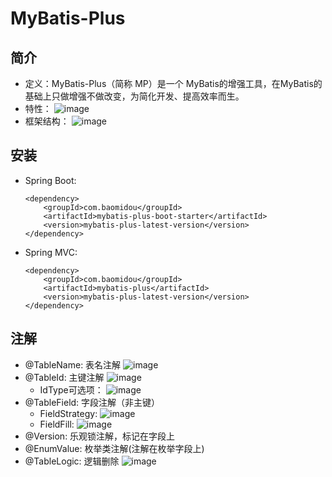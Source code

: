 # MyBatis-Plus

## 简介

  - 定义：MyBatis-Plus（简称 MP）是一个 MyBatis的增强工具，在MyBatis的基础上只做增强不做改变，为简化开发、提高效率而生。
  - 特性：
    ![image](https://user-images.githubusercontent.com/46510621/131303636-bdfb10c8-6496-416b-b205-67e441d31c96.png)
  - 框架结构：
    ![image](https://user-images.githubusercontent.com/46510621/131304843-88dbeeab-1280-4b94-bd4e-9372453f1fd6.png)

## 安装

  - Spring Boot:
    ```
    <dependency>
        <groupId>com.baomidou</groupId>
        <artifactId>mybatis-plus-boot-starter</artifactId>
        <version>mybatis-plus-latest-version</version>
    </dependency>
    ```
  - Spring MVC:
    ```
    <dependency>
        <groupId>com.baomidou</groupId>
        <artifactId>mybatis-plus</artifactId>
        <version>mybatis-plus-latest-version</version>
    </dependency>
    ```

## 注解

  - @TableName: 表名注解
    ![image](https://user-images.githubusercontent.com/46510621/131311573-16cd591f-12f4-43b6-9b08-77151a780d77.png)
  - @TableId: 主键注解
    ![image](https://user-images.githubusercontent.com/46510621/131311973-ce1f7357-23f7-4efd-b7ab-9f04f404f40e.png)
    - IdType可选项：
      ![image](https://user-images.githubusercontent.com/46510621/131312241-006252dc-1e27-478c-840d-65c733947eb9.png)
  - @TableField: 字段注解（非主键）
    - FieldStrategy: 
      ![image](https://user-images.githubusercontent.com/46510621/131318388-d501f9ed-6bcc-4c29-b427-cc496d19fac9.png)
    - FieldFill:
      ![image](https://user-images.githubusercontent.com/46510621/131318421-ecab77ed-3bfb-4376-afcc-62d8d2c138c2.png)
  - @Version: 乐观锁注解，标记在字段上
  - @EnumValue: 枚举类注解(注解在枚举字段上)  
  - @TableLogic: 逻辑删除
    ![image](https://user-images.githubusercontent.com/46510621/131318895-871079bc-78e9-4aea-b5a0-524656958752.png)

  

